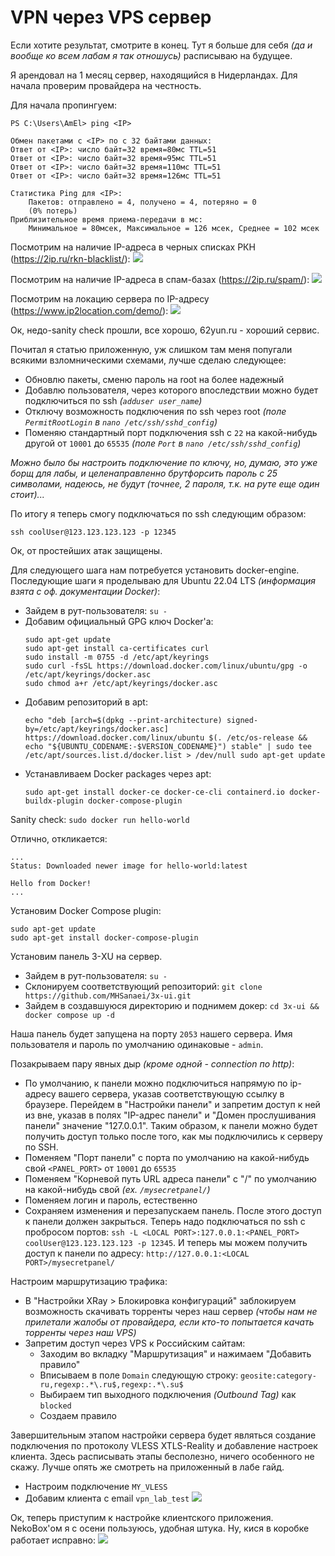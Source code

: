 # VPN через VPS сервер

Если хотите результат, смотрите в конец. Тут я больше для себя _(да и вообще ко всем лабам я так отношусь)_ расписываю на будущее.

Я арендовал на 1 месяц сервер, находящийся в Нидерландах. 
Для начала проверим провайдера на честность.

Для начала пропингуем:
```
PS C:\Users\AmEl> ping <IP>

Обмен пакетами с <IP> по с 32 байтами данных:
Ответ от <IP>: число байт=32 время=80мс TTL=51
Ответ от <IP>: число байт=32 время=95мс TTL=51
Ответ от <IP>: число байт=32 время=110мс TTL=51
Ответ от <IP>: число байт=32 время=126мс TTL=51

Статистика Ping для <IP>:
    Пакетов: отправлено = 4, получено = 4, потеряно = 0
    (0% потерь)
Приблизительное время приема-передачи в мс:
    Минимальное = 80мсек, Максимальное = 126 мсек, Среднее = 102 мсек
```

Посмотрим на наличие IP-адреса в черных списках РКН (https://2ip.ru/rkn-blacklist/):
![](images/RKN.png)

Посмотрим на наличие IP-адреса в спам-базах (https://2ip.ru/spam/):
![](images/SPAM.png)

Посмотрим на локацию сервера по IP-адресу (https://www.ip2location.com/demo/<IP>):
![](images/location.png)

Ок, недо-sanity check прошли, все хорошо, 62yun.ru - хороший сервис.

Почитал я статью приложенную, уж слишком там меня попугали всякими взломническими схемами, лучше сделаю следующее:
* Обновлю пакеты, сменю пароль на root на более надежный
* Добавлю пользователя, через которого впоследствии можно будет подключиться по ssh _(`adduser user_name`)_
* Отключу возможность подключения по ssh через root _(поле `PermitRootLogin` в `nano /etc/ssh/sshd_config`)_
* Поменяю стандартный порт подключения ssh с `22` на какой-нибудь другой от `10001` до `65535` _(поле `Port` в `nano /etc/ssh/sshd_config`)_

_Можно было бы настроить подключение по ключу, но, думаю, это уже борщ для лабы, и целенаправленно брутфорсить пароль с 25 символами, надеюсь, не будут (точнее, 2 пароля, т.к. на руте еще один стоит)..._

По итогу я теперь смогу подключаться по ssh следующим образом:
```
ssh coolUser@123.123.123.123 -p 12345
```
Ок, от простейших атак защищены.

Для следующего шага нам потребуется установить docker-engine. Последующие шаги я проделываю для Ubuntu 22.04 LTS _(информация взята с оф. документации Docker)_:
* Зайдем в рут-пользователя: `su -`
* Добавим официальный GPG ключ Docker'а:
    ```
    sudo apt-get update
    sudo apt-get install ca-certificates curl
    sudo install -m 0755 -d /etc/apt/keyrings
    sudo curl -fsSL https://download.docker.com/linux/ubuntu/gpg -o /etc/apt/keyrings/docker.asc
    sudo chmod a+r /etc/apt/keyrings/docker.asc
    ```
* Добавим репозиторий в apt:
    ```
    echo "deb [arch=$(dpkg --print-architecture) signed-by=/etc/apt/keyrings/docker.asc] https://download.docker.com/linux/ubuntu $(. /etc/os-release && echo "${UBUNTU_CODENAME:-$VERSION_CODENAME}") stable" | sudo tee /etc/apt/sources.list.d/docker.list > /dev/null sudo apt-get update
    ```
* Устанавливаем Docker packages через apt:
    ```
    sudo apt-get install docker-ce docker-ce-cli containerd.io docker-buildx-plugin docker-compose-plugin
    ```

Sanity check: `sudo docker run hello-world`

Отлично, откликается:
```
...
Status: Downloaded newer image for hello-world:latest

Hello from Docker!
...
```

Установим Docker Compose plugin: 
```
sudo apt-get update
sudo apt-get install docker-compose-plugin
```

Установим панель 3-XU на сервер.
* Зайдем в рут-пользователя: `su -`
* Склонируем соответствующий репозиторий: `git clone https://github.com/MHSanaei/3x-ui.git`
* Зайдем в создавшуюся директорию и поднимем докер: `cd 3x-ui && docker compose up -d`

Наша панель будет запущена на порту `2053` нашего сервера. Имя пользователя и пароль по умолчанию одинаковые - `admin`.

Позакрываем пару явных дыр _(кроме одной - connection по http)_:
* По умолчанию, к панели можно подключиться напрямую по ip-адресу вашего сервера, указав соответствующую ссылку в браузере. Перейдем в "Настройки панели" и запретим доступ к ней из вне, указав в полях "IP-адрес панели" и "Домен прослушивания панели" значение "127.0.0.1". Таким образом, к панели можно будет получить доступ только после того, как мы подключились к серверу по SSH.
* Поменяем "Порт панели" с порта по умолчанию на какой-нибудь свой `<PANEL_PORT>` от `10001` до `65535` 
* Поменяем "Корневой путь URL адреса панели" c "/" по умолчанию на какой-нибудь свой _(ex. `/mysecretpanel/`)_
* Поменяем логин и пароль, естественно
* Сохраняем изменения и перезапускаем панель. После этого доступ к панели должен закрыться. Теперь надо подключаться по ssh с пробросом портов: `ssh -L <LOCAL PORT>:127.0.0.1:<PANEL_PORT> coolUser@123.123.123.123 -p 12345`. И теперь мы можем получить доступ к панели по адресу: `http://127.0.0.1:<LOCAL PORT>/mysecretpanel/`

Настроим маршрутизацию трафика:
* В "Настройки XRay > Блокировка конфигураций" заблокируем возможность скачивать торренты через наш сервер _(чтобы нам не прилетали жалобы от провайдера, если кто-то попытается качать торренты через наш VPS)_
* Запретим доступ через VPS к Российским сайтам:
  * Заходим во вкладку "Маршрутизация" и нажимаем "Добавить правило"
  * Вписываем в поле `Domain` следующую строку: `geosite:category-ru,regexp:.*\.ru$,regexp:.*\.su$`
  * Выбираем тип выходного подключения _(Outbound Tag)_ как `blocked`
  * Создаем правило
  
Завершительным этапом настройки сервера будет являться создание подключения по протоколу VLESS XTLS-Reality и добавление настроек клиента.
Здесь расписывать этапы бесполезно, ничего особенного не скажу. Лучше опять же смотреть на приложенный в лабе гайд.
* Настроим подключение `MY_VLESS`
* Добавим клиента с email `vpn_lab_test`
![](images/connection_n_client.png)

Ок, теперь приступим к настройке клиентского приложения. NekoBox'ом я с осени пользуюсь, удобная штука. Ну, кися в коробке работает исправно:
![](images/nekobox.png)

